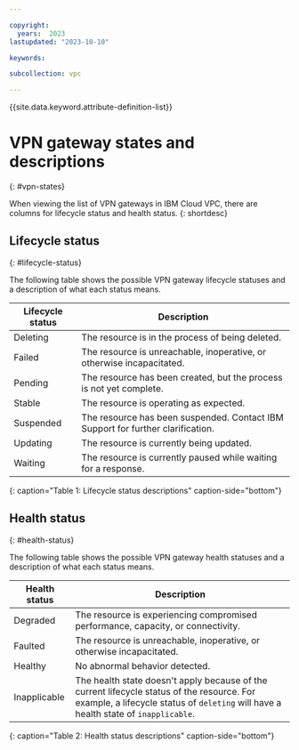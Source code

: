 ```yaml
---

copyright:
  years:  2023
lastupdated: "2023-10-10"

keywords:

subcollection: vpc

---
```


{{site.data.keyword.attribute-definition-list}}

# VPN gateway states and descriptions
{: #vpn-states}

When viewing the list of VPN gateways in IBM Cloud VPC, there are columns for lifecycle status and health status.
{: shortdesc}

## Lifecycle status
{: #lifecycle-status}

The following table shows the possible VPN gateway lifecycle statuses and a description of what each status means.

|Lifecycle status|Description|
|----------------|-----------|
|Deleting        | The resource is in the process of being deleted.|
|Failed          | The resource is unreachable, inoperative, or otherwise incapacitated.|
|Pending         | The resource has been created, but the process is not yet complete.|
|Stable          | The resource is operating as expected.|
|Suspended       | The resource has been suspended. Contact IBM Support for further clarification.|
|Updating        | The resource is currently being updated.|
|Waiting         | The resource is currently paused while waiting for a response.|
{: caption="Table 1: Lifecycle status descriptions" caption-side="bottom"}

## Health status
{: #health-status}

The following table shows the possible VPN gateway health statuses and a description of what each status means.

|Health status|Description|
|----------------|-----------|
|Degraded        |The resource is experiencing compromised performance, capacity, or connectivity.|
|Faulted         |The resource is unreachable, inoperative, or otherwise incapacitated.|
|Healthy         |No abnormal behavior detected.|
|Inapplicable    |The health state doesn't apply because of the current lifecycle status of the resource. For example, a lifecycle status of `deleting` will have a health state of `inapplicable`.|
{: caption="Table 2: Health status descriptions" caption-side="bottom"}
